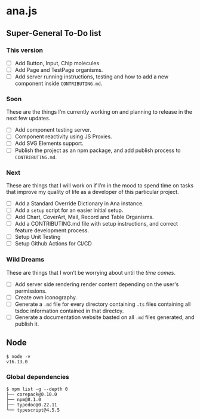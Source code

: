 # ana.js

## Super-General To-Do list

### This version

- [ ] Add Button, Input, Chip molecules
- [ ] Add Page and TestPage organisms.
- [ ] Add server running instructions, testing and how to add a new component inside `CONTRIBUTING.md`.

### Soon

These are the things I’m currently working on and planning to release in the next few updates.

- [ ] Add component testing server.
- [ ] Component reactivity using JS Proxies.
- [ ] Add SVG Elements support.
- [ ] Publish the project as an npm package, and add publish process to `CONTRIBUTING.md`.

### Next

These are things that I will work on if I’m in the mood to spend time on tasks that improve my quality of life as a developer of this particular project.

- [ ] Add a Standard Override Dictionary in Ana instance.
- [ ] Add a `setup` script for an easier initial setup.
- [ ] Add Chart, CoverArt, Mail, Record and Table Organisms.
- [ ] Add a CONTRIBUTING.md file with setup instructions, and correct feature development process.
- [ ] Setup Unit Testing
- [ ] Setup Github Actions for CI/CD

### Wild Dreams

These are things that I won’t be worrying about until the *time comes*.

- [ ] Add server side rendering render content depending on the user's permissions.
- [ ] Create own iconography.
- [ ] Generate a `.md` file for every directory containing `.ts` files containing all tsdoc information contained in that directoy.
- [ ] Generate a documentation website basted on all `.md` files generated, and publish it.

## Node

```
$ node -v
v16.13.0
```

### Global dependencies

```
$ npm list -g --depth 0
├── corepack@0.10.0
├── npm@8.1.0
├── typedoc@0.22.11
└── typescript@4.5.5
```
